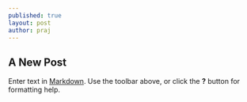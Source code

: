 ```yaml
---
published: true
layout: post
author: praj
---
```



## A New Post

Enter text in [Markdown](http://daringfireball.net/projects/markdown/). Use the toolbar above, or click the **?** button for formatting help.
